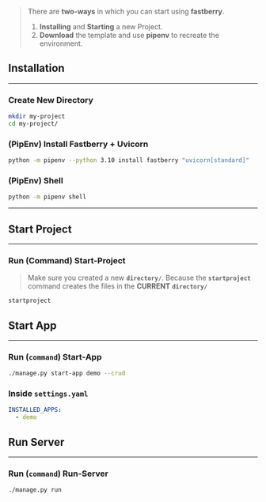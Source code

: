 > There are **two-ways** in which you can start using **fastberry**.
>
> 1. **Installing** and **Starting** a new Project.
> 2. **Download** the template and use **pipenv** to recreate the environment.

## Installation

---

### Create **New Directory**

```sh
mkdir my-project
cd my-project/
```

### (PipEnv) Install **Fastberry + Uvicorn**

```sh
python -m pipenv --python 3.10 install fastberry "uvicorn[standard]"
```

### (PipEnv) **Shell**

```sh
python -m pipenv shell
```

---

## Start **Project**

---

### Run (Command) **Start-Project**

> Make sure you created a new **`directory/`**. Because the **`startproject`** command creates the files in the **CURRENT** **`directory/`**

```sh
startproject
```

## Start **App**

---

### Run (**`command`**) **Start-App**

```sh
./manage.py start-app demo --crud
```

### Inside **`settings.yaml`**

```yaml title="settings.yaml"
INSTALLED_APPS:
  - demo
```

## Run **Server**

---

### Run (**`command`**) **Run-Server**

```sh
./manage.py run
```

